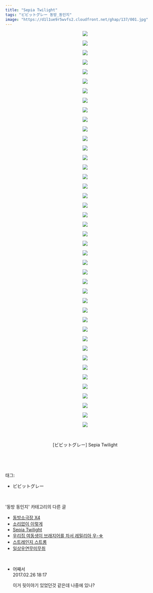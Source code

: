 ```yaml
---
title: "Sepia Twilight"
tags: "ビビットグレー 동방_동인지"
image: "https://d1l1ue9r5wvfs2.cloudfront.net/ghap/137/001.jpg"
---
```

<div class="article">
<p style="text-align: center; clear: none; float: none;"><img src="{{ site.imgserver9 }}/ghap/137/001.jpg"/></p>
<p style="text-align: center; clear: none; float: none;"><img src="{{ site.imgserver9 }}/ghap/137/002.jpg"/></p>
<p style="text-align: center; clear: none; float: none;"><img src="{{ site.imgserver9 }}/ghap/137/003.jpg"/></p>
<p style="text-align: center; clear: none; float: none;"><img src="{{ site.imgserver9 }}/ghap/137/004.jpg"/></p>
<p style="text-align: center; clear: none; float: none;"><img src="{{ site.imgserver9 }}/ghap/137/005.jpg"/></p>
<p style="text-align: center; clear: none; float: none;"><img src="{{ site.imgserver9 }}/ghap/137/006.jpg"/></p>
<p style="text-align: center; clear: none; float: none;"><img src="{{ site.imgserver9 }}/ghap/137/007.jpg"/></p>
<p style="text-align: center; clear: none; float: none;"><img src="{{ site.imgserver9 }}/ghap/137/008.jpg"/></p>
<p style="text-align: center; clear: none; float: none;"><img src="{{ site.imgserver9 }}/ghap/137/009.jpg"/></p>
<p style="text-align: center; clear: none; float: none;"><img src="{{ site.imgserver9 }}/ghap/137/010.jpg"/></p>
<p style="text-align: center; clear: none; float: none;"><img src="{{ site.imgserver9 }}/ghap/137/011.jpg"/></p>
<p style="text-align: center; clear: none; float: none;"><img src="{{ site.imgserver9 }}/ghap/137/012.jpg"/></p>
<p style="text-align: center; clear: none; float: none;"><img src="{{ site.imgserver9 }}/ghap/137/013.jpg"/></p>
<p style="text-align: center; clear: none; float: none;"><img src="{{ site.imgserver9 }}/ghap/137/014.jpg"/></p>
<p style="text-align: center; clear: none; float: none;"><img src="{{ site.imgserver9 }}/ghap/137/015.jpg"/></p>
<p style="text-align: center; clear: none; float: none;"><img src="{{ site.imgserver9 }}/ghap/137/016.jpg"/></p>
<p style="text-align: center; clear: none; float: none;"><img src="{{ site.imgserver9 }}/ghap/137/017.jpg"/></p>
<p style="text-align: center; clear: none; float: none;"><img src="{{ site.imgserver9 }}/ghap/137/018.jpg"/></p>
<p style="text-align: center; clear: none; float: none;"><img src="{{ site.imgserver9 }}/ghap/137/019.jpg"/></p>
<p style="text-align: center; clear: none; float: none;"><img src="{{ site.imgserver9 }}/ghap/137/020.jpg"/></p>
<p style="text-align: center; clear: none; float: none;"><img src="{{ site.imgserver9 }}/ghap/137/021.jpg"/></p>
<p style="text-align: center; clear: none; float: none;"><img src="{{ site.imgserver9 }}/ghap/137/022.jpg"/></p>
<p style="text-align: center; clear: none; float: none;"><img src="{{ site.imgserver9 }}/ghap/137/023.jpg"/></p>
<p style="text-align: center; clear: none; float: none;"><img src="{{ site.imgserver9 }}/ghap/137/024.jpg"/></p>
<p style="text-align: center; clear: none; float: none;"><img src="{{ site.imgserver9 }}/ghap/137/025.jpg"/></p>
<p style="text-align: center; clear: none; float: none;"><img src="{{ site.imgserver9 }}/ghap/137/026.jpg"/></p>
<p style="text-align: center; clear: none; float: none;"><img src="{{ site.imgserver9 }}/ghap/137/027.jpg"/></p>
<p style="text-align: center; clear: none; float: none;"><img src="{{ site.imgserver9 }}/ghap/137/028.jpg"/></p>
<p style="text-align: center; clear: none; float: none;"><img src="{{ site.imgserver9 }}/ghap/137/029.jpg"/></p>
<p style="text-align: center; clear: none; float: none;"><img src="{{ site.imgserver9 }}/ghap/137/030.jpg"/></p>
<p style="text-align: center; clear: none; float: none;"><img src="{{ site.imgserver9 }}/ghap/137/031.jpg"/></p>
<p style="text-align: center; clear: none; float: none;"><img src="{{ site.imgserver9 }}/ghap/137/032.jpg"/></p>
<p style="text-align: center; clear: none; float: none;"><img src="{{ site.imgserver9 }}/ghap/137/033.jpg"/></p>
<p style="text-align: center; clear: none; float: none;"><img src="{{ site.imgserver9 }}/ghap/137/034.jpg"/></p>
<p style="text-align: center; clear: none; float: none;"><img src="{{ site.imgserver9 }}/ghap/137/035.jpg"/></p>
<p style="text-align: center; clear: none; float: none;"><img src="{{ site.imgserver9 }}/ghap/137/036.jpg"/></p>
<p style="text-align: center; clear: none; float: none;"><img src="{{ site.imgserver9 }}/ghap/137/037.jpg"/></p>
<p style="text-align: center; clear: none; float: none;"><img src="{{ site.imgserver9 }}/ghap/137/038.jpg"/></p>
<p style="text-align: center; clear: none; float: none;"><img src="{{ site.imgserver9 }}/ghap/137/039.jpg"/></p>
<p style="text-align: center; clear: none; float: none;"><img src="{{ site.imgserver9 }}/ghap/137/040.jpg"/></p>
<p style="text-align: center; clear: none; float: none;"><img src="{{ site.imgserver9 }}/ghap/137/041.jpg"/></p>
<p style="text-align: center; clear: none; float: none;"><img src="{{ site.imgserver9 }}/ghap/137/042.jpg"/></p>
<p style="text-align: center; clear: none; float: none;"><br/></p>
<p style="text-align: center; clear: none; float: none;">[ビビットグレー] Sepia Twilight</p>
<p><br/></p>
</div><br/>
<div class="tagTrail">
<p>태그: </p>
<ul>
<li>ビビットグレー</li>
</ul>
</div><br/>
<div class="another">
<p>'동방 동인지' 카테고리의 다른 글</p>
<ul>
<li><a href="/ghap_139">동방소극장 X4</a></li>
<li><a href="/ghap_138">소리없이 이렇게</a></li>
<li><a href="/ghap_137">Sepia Twilight</a></li>
<li><a href="/ghap_136">우리집 여동생이 브래지어를 차서 레밀리아 우-☆</a></li>
<li><a href="/ghap_135">스트레인지 스트롱</a></li>
<li><a href="/ghap_134">일상우연무미무취</a></li>
</ul>
</div><br/>
<div class="cb_module cb_fluid">
<div class="cb_wrt cb_profile">
<div class="comment">
<ul>
<li class="cb_thumb_off" id="comment14925976">
<div class="cb_comment_area">
<div class="cb_info_area">
<div class="cb_section">
<span class="cb_nick_name">어째서</span>
</div>
<div class="cb_section">
<span class="cb_date">2017.02.26 18:17 </span>
</div>
</div>
<div class="cb_dsc_comment">
<p class="cb_dsc">
											이거 뒷이야기 있었던것 같은데 나중에 있나?
										</p>
</div>
</div></li>
</ul>
</div>
</div><!-- commentList close -->
</div><br/>
